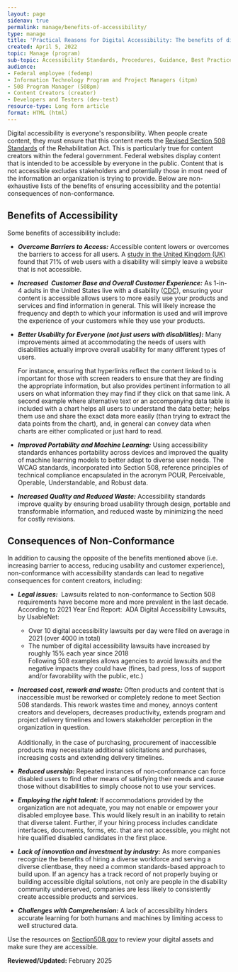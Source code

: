 ```yaml
---
layout: page
sidenav: true
permalink: manage/benefits-of-accessibility/
type: manage
title: 'Practical Reasons for Digital Accessibility: The benefits of digital accessibility and the risks and drawbacks of inaccessible content'
created: April 5, 2022
topic: Manage (program)
sub-topic: Accessibility Standards, Procedures, Guidance, Best Practices
audience:
- Federal employee (fedemp)
- Information Technology Program and Project Managers (itpm)
- 508 Program Manager (508pm)
- Content Creators (creator)
- Developers and Testers (dev-test)
resource-type: Long form article
format: HTML (html)
---
```

Digital accessibility is everyone's responsibility. When people create content, they must ensure that this content meets the <a href="https://www.access-board.gov/ict" target="_blank" class="usa-link--external">Revised Section 508 Standards</a> of the Rehabilitation Act. This is particularly true for content creators within the federal government. Federal websites display content that is intended to be accessible by everyone in the public. Content that is not accessible excludes stakeholders and potentially those in most need of the information an organization is trying to provide. Below are non-exhaustive lists of the benefits of ensuring accessibility and the potential consequences of non-conformance.

## Benefits of Accessibility 

Some benefits of accessibility include:
  * ***Overcome Barriers to Access:*** Accessible content lowers or overcomes the barriers to access for all users. A <a href="https://digital.gov/2017/05/09/benefits-of-accessible-design/" target="_blank" class="usa-link--external">study in the United Kingdom (UK)</a> found that 71% of web users with a disability will simply leave a website that is not accessible.
   
  * ***Increased  Customer Base and Overall Customer Experience:*** As 1-in-4 adults in the United States live with a disability (<a href="https://www.cdc.gov/ncbddd/disabilityandhealth/infographic-disability-impacts-all.html" target="_blank" class="usa-link--external">CDC</a>), ensuring your content is accessible allows users to more easily use your products and services and find information in general. This will likely increase the frequency and depth to which your information is used and will improve the experience of your customers while they use your products.
  
  * ***Better Usability for Everyone (not just users with disabilities):*** Many improvements aimed at accommodating the needs of users with disabilities actually improve overall usability for many different types of users. 
   
    For instance, ensuring that hyperlinks reflect the content linked to is important for those with screen readers to ensure that they are finding the appropriate information, but also provides pertinent information to all users on what information they may find if they click on that same link. A second example where alternative text or an accompanying data table is included with a chart helps all users to understand the data better; helps them use and share the exact data more easily (than trying to extract the data points from the chart), and, in general can convey data when charts are either complicated or just hard to read.
  
  * ***Improved Portability and Machine Learning:*** Using accessibility standards enhances portability across devices and improved the quality of machine learning models to better adapt to diverse user needs. The WCAG standards, incorporated into Section 508, reference principles of technical compliance encapsulated in the acronym POUR, Perceivable, Operable, Understandable, and Robust data.
  
  * ***Increased Quality and Reduced Waste:*** Accessibility standards improve quality by ensuring broad usability through design, portable and transformable information, and reduced waste by minimizing the need for costly revisions.

## Consequences of Non-Conformance 
In addition to causing the opposite of the benefits mentioned above (i.e. increasing barrier to access, reducing usability and customer experience), non-conformance with accessibility standards can lead to negative consequences for content creators, including:
 
  * ***Legal issues:***  Lawsuits related to non-conformance to Section 508 requirements have become more and more prevalent in the last decade. According to 2021 Year End Report:  ADA Digital Accessibility Lawsuits, by UsableNet:
    *  Over 10 digital accessibility lawsuits per day were filed on average in 2021 (over 4000 in total)
    * The number of digital accessibility lawsuits have increased by roughly 15% each year since 2018 <br> Following 508 examples allows agencies to avoid lawsuits and the negative impacts they could have (fines, bad press, loss of support and/or favorability with the public, etc.)
  
  * ***Increased cost, rework and waste:*** Often products and content that is inaccessible must be reworked or completely redone to meet Section 508 standards. This rework wastes time and money, annoys content creators and developers, decreases productivity, extends program and project delivery timelines and lowers stakeholder perception in the organization in question. <br><br> Additionally, in the case of purchasing, procurement of inaccessible products may necessitate additional solicitations and purchases, increasing costs and extending delivery timelines.
  
  * ***Reduced usership:*** Repeated instances of non-conformance can force disabled users to find other means of satisfying their needs and cause those without disabilities to simply choose not to use your services.
  
  * ***Employing the right talent:*** If accommodations provided by the organization are not adequate, you may not enable or empower your disabled employee base. This would likely result in an inability to retain that diverse talent. Further, if your hiring process includes candidate interfaces, documents, forms, etc. that are not accessible, you might not hire qualified disabled candidates in the first place.
  
  * ***Lack of innovation and investment by industry:*** As more companies recognize the benefits of hiring a diverse workforce and serving a diverse clientbase, they need a common standards-based approach to build upon. If an agency has a track record of not properly buying or building accessible digital solutions, not only are people in the disability community underserved, companies are less likely to consistently create accessible products and services.
  
  * ***Challenges with Comprehension:*** A lack of accessibility hinders accurate learning for both humans and machines by limiting access to well structured data. 

Use the resources on [Section508.gov]({{site.basurl}}) to review your digital assets and make sure they are accessible.

  

**Reviewed/Updated:** February 2025

